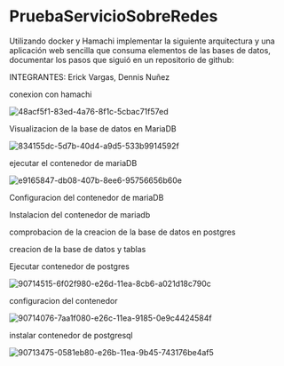 # PruebaServicioSobreRedes
Utilizando docker y Hamachi implementar la siguiente arquitectura y una aplicación web
sencilla que consuma elementos de las bases de datos, documentar los pasos que siguió en
un repositorio de github:

INTEGRANTES: Erick Vargas, Dennis Nuñez


conexion con hamachi

![48acf5f1-83ed-4a76-8f1c-5cbac71f57ed](https://user-images.githubusercontent.com/38590809/90717818-197f1a80-e276-11ea-87d4-120fc2619db0.jpg)



Visualizacion de la base de datos en MariaDB

![834155dc-5d7b-40d4-a9d5-533b9914592f](https://user-images.githubusercontent.com/38590809/90717888-44696e80-e276-11ea-9884-2d97ecd0bfc1.jpg)




ejecutar el contenedor de mariaDB

![e9165847-db08-407b-8ee6-95756656b60e](https://user-images.githubusercontent.com/38590809/90717967-77abfd80-e276-11ea-96e3-7ed9112958d4.jpg)


Configuracion del contenedor de mariaDB




Instalacion del contenedor de mariadb



comprobacion de la creacion de la base de datos en postgres



creacion de la base de datos y tablas



Ejecutar contenedor de postgres


![90714515-6f02f980-e26d-11ea-8cb6-a021d18c790c](https://user-images.githubusercontent.com/38590809/90718108-c063b680-e276-11ea-901f-88c5d337dabf.png)


configuracion del contenedor

![90714076-7aa1f080-e26c-11ea-9185-0e9c4424584f](https://user-images.githubusercontent.com/38590809/90718062-a6c26f00-e276-11ea-8908-acd898795c5c.png)



instalar contenedor de postgresql

![90713475-0581eb80-e26b-11ea-9b45-743176be4af5](https://user-images.githubusercontent.com/38590809/90718024-94e0cc00-e276-11ea-9f66-954761173513.png)

